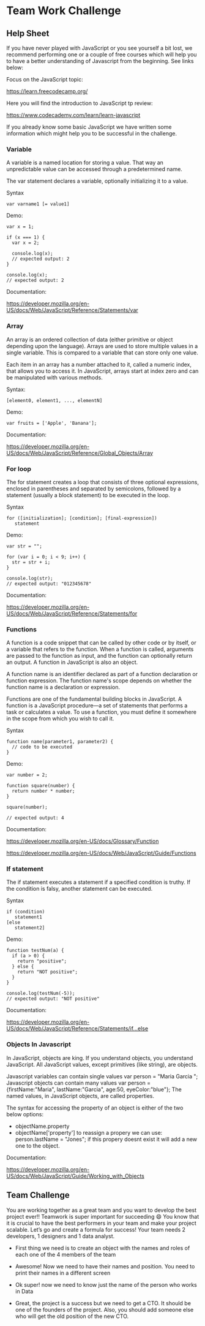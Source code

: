 

# Team Work Challenge

## Help Sheet

If you have never played with JavaScript or you see yourself a bit lost, we recommend performing one or a couple of free courses which will help you to have a better understanding of Javascript from the beginning. See links below:

Focus on the JavaScript topic:

https://learn.freecodecamp.org/

Here you will find the introduction to JavaScript tp review:

https://www.codecademy.com/learn/learn-javascript

If you already know some basic JavaScript we have written some information which might help you to be successful in the challenge.

### Variable

A variable is a named location for storing a value. That way an unpredictable value can be accessed through a predetermined name.

The var statement declares a variable, optionally initializing it to a value.

Syntax
```
var varname1 [= value1]
```

Demo:
```
var x = 1;

if (x === 1) {
  var x = 2;

  console.log(x);
  // expected output: 2
}

console.log(x);
// expected output: 2
```

Documentation: 

https://developer.mozilla.org/en-US/docs/Web/JavaScript/Reference/Statements/var


### Array

An array is an ordered collection of data (either primitive or object depending upon the language). Arrays are used to store multiple values in a single variable. This is compared to a variable that can store only one value. 

Each item in an array has a number attached to it, called a numeric index, that allows you to access it. In JavaScript, arrays start at index zero and can be manipulated with various methods. 

Syntax:
```
[element0, element1, ..., elementN]
```

Demo:
```
var fruits = ['Apple', 'Banana'];

```

Documentation: 

https://developer.mozilla.org/en-US/docs/Web/JavaScript/Reference/Global_Objects/Array

### For loop

The for statement creates a loop that consists of three optional expressions, enclosed in parentheses and separated by semicolons, followed by a statement (usually a block statement) to be executed in the loop.

Syntax
```
for ([initialization]; [condition]; [final-expression])
   statement
```

Demo:
```
var str = "";

for (var i = 0; i < 9; i++) {
  str = str + i;
}

console.log(str);
// expected output: "012345678"
```

Documentation: 

https://developer.mozilla.org/en-US/docs/Web/JavaScript/Reference/Statements/for

### Functions

A function is a code snippet that can be called by other code or by itself, or a variable that refers to the function. When a function is called, arguments are passed to the function as input, and the function can optionally return an output. A function in JavaScript is also an object.

A function name is an identifier declared as part of a function declaration or function expression. The function name's scope depends on whether the function name is a declaration or expression.

Functions are one of the fundamental building blocks in JavaScript. A function is a JavaScript procedure—a set of statements that performs a task or calculates a value. To use a function, you must define it somewhere in the scope from which you wish to call it.

Syntax
```
function name(parameter1, parameter2) {
  // code to be executed
}
```

Demo:
```
var number = 2;

function square(number) {
  return number * number;
}

square(number);

// expected output: 4
```

Documentation: 

https://developer.mozilla.org/en-US/docs/Glossary/Function

https://developer.mozilla.org/en-US/docs/Web/JavaScript/Guide/Functions


### If statement

The if statement executes a statement if a specified condition is truthy. If the condition is falsy, another statement can be executed.

Syntax
```
if (condition)
   statement1
[else
   statement2]
```

Demo:
```
function testNum(a) {
  if (a > 0) {
    return "positive";
  } else {
    return "NOT positive";
  }
}

console.log(testNum(-5));
// expected output: "NOT positive"
```

Documentation: 

https://developer.mozilla.org/en-US/docs/Web/JavaScript/Reference/Statements/if...else

### Objects In Javascript

In JavaScript, objects are king. If you understand objects, you understand JavaScript.
All JavaScript values, except primitives (like string), are objects.

Javascript variables can contain single values
var person = "Maria Garcia ";
Javascript objects can contain many values
var person = {firstName:"Maria", lastName:"Garcia", age:50, eyeColor:"blue"};
The named values, in JavaScript objects, are called properties.

The syntax for accessing the property of an object is either of the two below options:
- objectName.property
- objectName['property']
to reassign a propery we can use:
person.lastName = "Jones";
if this propery doesnt exist it will add a new one to the object.

Documentation: 


https://developer.mozilla.org/en-US/docs/Web/JavaScript/Guide/Working_with_Objects



## Team Challenge
You are working together as a great team and you want to develop the best project ever!! Teamwork is super important for succeeding :smile: You know that it is crucial to have the best performers in your team and make your project scalable. Let’s go and create a formula for success!
Your team needs 2 developers, 1 designers and 1 data analyst.

- First thing we need is to create an object with the names and roles of each one of the 4 members of the team

- Awesome! Now we need to have their names and position. You need to print their names in a different screen

- Ok super! now we need to know just the name of the person who works in Data

- Great, the project is a success but we need to get a CTO. It should be one of the founders of the project. Also, you should add someone else who will get the old position of the new CTO.

